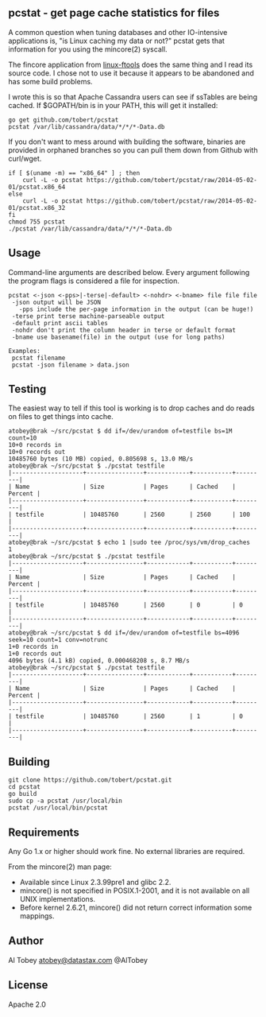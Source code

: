 ## pcstat - get page cache statistics for files

A common question when tuning databases and other IO-intensive applications is,
"is Linux caching my data or not?" pcstat gets that information for you using
the mincore(2) syscall.

The fincore application from [linux-ftools](https://code.google.com/p/linux-ftools/) does the
same thing and I read its source code. I chose not to use it because it appears to be abandoned
and has some build problems.

I wrote this is so that Apache Cassandra users can see if ssTables are being
cached. If $GOPATH/bin is in your PATH, this will get it installed:

    go get github.com/tobert/pcstat
    pcstat /var/lib/cassandra/data/*/*/*-Data.db

If you don't want to mess around with building the software, binaries are provided
in orphaned branches so you can pull them down from Github with curl/wget.

    if [ $(uname -m) == "x86_64" ] ; then
        curl -L -o pcstat https://github.com/tobert/pcstat/raw/2014-05-02-01/pcstat.x86_64
    else
        curl -L -o pcstat https://github.com/tobert/pcstat/raw/2014-05-02-01/pcstat.x86_32
    fi
    chmod 755 pcstat
    ./pcstat /var/lib/cassandra/data/*/*/*-Data.db

## Usage

Command-line arguments are described below. Every argument following the program
flags is considered a file for inspection.

```
pcstat <-json <-pps>|-terse|-default> <-nohdr> <-bname> file file file
 -json output will be JSON
   -pps include the per-page information in the output (can be huge!)
 -terse print terse machine-parseable output
 -default print ascii tables
 -nohdr don't print the column header in terse or default format
 -bname use basename(file) in the output (use for long paths)

Examples:
 pcstat filename
 pcstat -json filename > data.json

```

## Testing

The easiest way to tell if this tool is working is to drop caches and do reads on files to
get things into cache.

```
atobey@brak ~/src/pcstat $ dd if=/dev/urandom of=testfile bs=1M count=10
10+0 records in
10+0 records out
10485760 bytes (10 MB) copied, 0.805698 s, 13.0 MB/s
atobey@brak ~/src/pcstat $ ./pcstat testfile
|--------------------+----------------+------------+-----------+---------|
| Name               | Size           | Pages      | Cached    | Percent |
|--------------------+----------------+------------+-----------+---------|
| testfile           | 10485760       | 2560       | 2560      | 100     |
|--------------------+----------------+------------+-----------+---------|
atobey@brak ~/src/pcstat $ echo 1 |sudo tee /proc/sys/vm/drop_caches
1
atobey@brak ~/src/pcstat $ ./pcstat testfile
|--------------------+----------------+------------+-----------+---------|
| Name               | Size           | Pages      | Cached    | Percent |
|--------------------+----------------+------------+-----------+---------|
| testfile           | 10485760       | 2560       | 0         | 0       |
|--------------------+----------------+------------+-----------+---------|
atobey@brak ~/src/pcstat $ dd if=/dev/urandom of=testfile bs=4096 seek=10 count=1 conv=notrunc
1+0 records in
1+0 records out
4096 bytes (4.1 kB) copied, 0.000468208 s, 8.7 MB/s
atobey@brak ~/src/pcstat $ ./pcstat testfile
|--------------------+----------------+------------+-----------+---------|
| Name               | Size           | Pages      | Cached    | Percent |
|--------------------+----------------+------------+-----------+---------|
| testfile           | 10485760       | 2560       | 1         | 0       |
|--------------------+----------------+------------+-----------+---------|
```

## Building

    git clone https://github.com/tobert/pcstat.git
    cd pcstat
    go build
    sudo cp -a pcstat /usr/local/bin
    pcstat /usr/local/bin/pcstat

## Requirements

Any Go 1.x or higher should work fine. No external libraries are required.

From the mincore(2) man page:

* Available since Linux 2.3.99pre1 and glibc 2.2.
* mincore() is not specified in POSIX.1-2001, and it is not available on all UNIX implementations.
* Before kernel 2.6.21, mincore() did not return correct information some mappings.

## Author

Al Tobey <atobey@datastax.com> @AlTobey

## License

Apache 2.0

